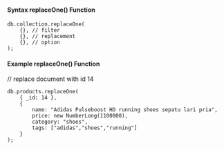 #### Syntax replaceOne() Function
```
db.collection.replaceOne(
	{}, // filter
	{}, // replacement
	{}, // option
);
```

#### Example replaceOne() Function
// replace document with id 14
```
db.products.replaceOne(
	{ _id: 14 },
	{
		name: "Adidas Pulseboost HD running shoes sepatu lari pria",
		price: new NumberLong(1100000),
		category: "shoes",
		tags: ["adidas","shoes","running"]
	}
);
```

